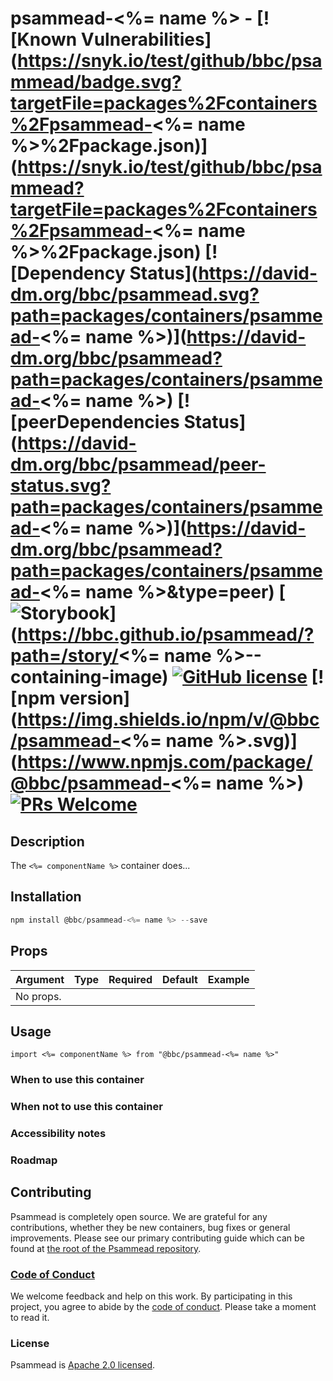 # psammead-<%= name %> - [![Known Vulnerabilities](https://snyk.io/test/github/bbc/psammead/badge.svg?targetFile=packages%2Fcontainers%2Fpsammead-<%= name %>%2Fpackage.json)](https://snyk.io/test/github/bbc/psammead?targetFile=packages%2Fcontainers%2Fpsammead-<%= name %>%2Fpackage.json) [![Dependency Status](https://david-dm.org/bbc/psammead.svg?path=packages/containers/psammead-<%= name %>)](https://david-dm.org/bbc/psammead?path=packages/containers/psammead-<%= name %>) [![peerDependencies Status](https://david-dm.org/bbc/psammead/peer-status.svg?path=packages/containers/psammead-<%= name %>)](https://david-dm.org/bbc/psammead?path=packages/containers/psammead-<%= name %>&type=peer) [![Storybook](https://raw.githubusercontent.com/storybooks/brand/master/badge/badge-storybook.svg?sanitize=true)](https://bbc.github.io/psammead/?path=/story/<%= name %>--containing-image) [![GitHub license](https://img.shields.io/badge/license-Apache%202.0-blue.svg)](https://github.com/bbc/psammead/blob/latest/LICENSE) [![npm version](https://img.shields.io/npm/v/@bbc/psammead-<%= name %>.svg)](https://www.npmjs.com/package/@bbc/psammead-<%= name %>) [![PRs Welcome](https://img.shields.io/badge/PRs-welcome-brightgreen.svg)](https://github.com/bbc/psammead/blob/latest/CONTRIBUTING.md)

## Description

The `<%= componentName %>` container does...

## Installation

```jsx
npm install @bbc/psammead-<%= name %> --save
```

## Props

| Argument  | Type | Required | Default | Example |
| --------- | ---- | -------- | ------- | ------- |
| No props. |      |          |         |         |

## Usage

<!-- Description of the container usage -->

```
import <%= componentName %> from "@bbc/psammead-<%= name %>"
```

### When to use this container

<!-- Description of the where the container can be used -->

### When not to use this container

<!-- Description of the where the container shouldn't can be used -->

### Accessibility notes

<!-- Information about accessibility for this container -->

### Roadmap

<!-- Known future changes of the container -->

## Contributing

Psammead is completely open source. We are grateful for any contributions, whether they be new containers, bug fixes or general improvements. Please see our primary contributing guide which can be found at [the root of the Psammead repository](https://github.com/bbc/psammead/blob/latest/CONTRIBUTING.md).

### [Code of Conduct](https://github.com/bbc/psammead/blob/latest/CODE_OF_CONDUCT.md)

We welcome feedback and help on this work. By participating in this project, you agree to abide by the [code of conduct](https://github.com/bbc/psammead/blob/latest/CODE_OF_CONDUCT.md). Please take a moment to read it.

### License

Psammead is [Apache 2.0 licensed](https://github.com/bbc/psammead/blob/latest/LICENSE).
